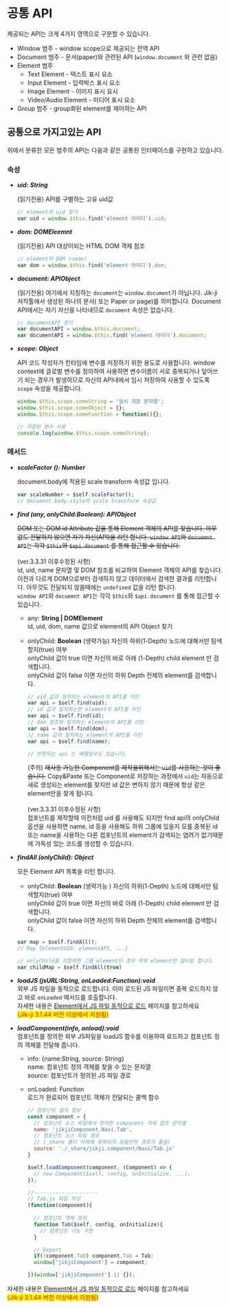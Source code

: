 # 공통 API

제공되는 API는 크게 4가지 영역으로 구분할 수 있습니다.

* Window 범주 - window scope으로 제공되는 전역 API
* Document 범주 - 문서(paper)와 관련된 API (`window.document` 와 관련 없음)
* Element 범주
  * Text Element - 텍스트 표시 요소
  * Input Element - 입력박스 표시 요소
  * Image Element - 이미지 표시 요시
  * Video/Audio Element - 미디어 표시 요소
* Group 범주 - group화된 element를 제어하는 API

## 공통으로 가지고있는 API

위에서 분류한 모든 범주의 API는 다음과 같은 공통된 인터페이스를 구현하고 있습니다.

### 속성

*   _**uid: String**_

    (읽기전용) API를 구별하는 고유 uid값

    ```javascript
    // element의 uid 찾기
    var uid = window.$this.find('element 아이디').uid;
    ```
*   _**dom: DOMEleemnt**_

    (읽기전용) API 대상이되는 HTML DOM 객체 참조

    ```javascript
    // element의 DOM (node)
    var dom = window.$this.find('element 아이디').dom;
    ```
*   _**document: APIObject**_

    (읽기전용) 여기에서 지칭하는 `document`는 `window.document`가 아닙니다. Jik-ji 저작툴에서 생성된 하나의 문서( 또는 Paper or page)를 의미합니다. Document API에서는 자기 자신을 나타내므로 `document` 속성은 없습니다.

    ```javascript
    // documentAPI 찾기
    var documentAPI = window.$this.document;
    var documentAPI = window.$this.find('element 아이디').document;
    ```
*   _**scope: Object**_

    API 코드 작성자가 런타임에 변수를 저장하기 위한 용도로 사용합니다. window context에 글로벌 변수를 정의하여 사용하면 변수이름이 서로 중복되거나 덮어쓰기 되는 경우가 발생하므로 자신의 API내에서 임시 저장하여 사용할 수 있도록 `scope` 속성을 제공합니다.

    ```javascript
    window.$this.scope.someString = '임시 저장 문자열';
    window.$this.scope.someObject = {};
    window.$this.scope.someFunction = function(){};

    // 저장된 변수 사용
    console.log(window.$this.scope.someString);
    ```

### 메서드

*   _**scaleFactor (): Number**_

    document.body에 적용된 scale transform 속성값 입니다.

    ```javascript
    var scaleNumber = $self.scaleFactor();
    // document.body.style의 scale transform 속성값
    ```
*   _**find (any, onlyChild:Boolean): APIObject**_

    ~~DOM 또는 DOM id Attribute 값을 통해 Element 객체의 API를 찾습니다. 아무 값도 전달하지 않으면 자기 자신(API)을 리턴 합니다. `window API`와 `docuemnt API`는 각각 `$this`와 `$api.document` 를 통해 접근할 수 있습니다.~~\
    \
    (ver.3.3.31 이후수정된 사항)\
    id, uid, name 문자열   및 DOM 참조를 비교하여 Element 객체의 API를 찾습니다. 이전과 다르게 DOM으로부터 검색하지 않고 데이터에서 검색한  결과를 리턴합니다. 아무것도   전달되지 않을때에는 `undefined`  값을 리턴 합니다.\
    `window API`와 `docuemnt API`는 각각 `$this`와 `$api.document` 를 통해 접근할 수 있습니다.

    * any: **String | DOMElement** \
      id, uid, dom, name 값으로 element의 API Object 찾기   &#x20;
    *   onlyChild: **Boolean**  (생략가능) 자신의 하위(1-Depth) 노드에 대해서만 탐색할지(true) 여부\
        onlyChild 값이  true 이면 자신의 바로 아래 (1-Depth) child element 만 검색합니다.\
        onlyChild 값이  false 이면 자신의 하위 Depth 전체의 element를 검색합니다.       &#x20;

        ```javascript
        // uid 값과 일치하는 element의 API를 리턴
        var api = $self.find(uid);
        // id 값과 일치하는한 element의 API를 리턴
        var api = $self.find(id);
        // dom 참조와 일치하는 element의 API를 리턴
        var api = $self.find(dom);
        // name 값과 일치하는 element의 API를 리턴
        var api = $self.find(name);

        // 반환되는 api 는 배열일수도 있습니다. 
        ```

        (주의) ~~재사용 가능한 Component를 제작을위해서는 `uid`를 사용하는 것이 좋습니다.~~ Copy\&Paste 또는 Component로 저장하는 과정에서 `uid`는 자동으로 새로 생성되는 element를 찾지만 id 값은 변하지 않기 때문에 항상 같은 element만을 찾게 됩니다.\
        \
        (ver.3.3.31 이후수정된 사항)\
        컴포넌트를 제작할때 이전처럼 uid 를 사용해도 되지만 find api의 onlyChild 옵션을 사용하면 name, id 등을 사용해도 하위 그룹에 있을지 모를 중복된 id 또는 name을 사용하는 다른 컴포넌트의 element가 검색되는 염려가 없기때문에 가독성 있는 코드를 생성할 수 있습니다.
*   _**findAll (onlyChild): Object**_

    모든 Element API 목록을 리턴 합니다.

    * onlyChild: **Boolean**  (생략가능 ) 자신의 하위(1-Depth) 노드에 대해서만 탐색할지(true) 여부   \
      onlyChild 값이  true 이면 자신의 바로 아래 (1-Depth) child element 만 검색합니다.\
      onlyChild 값이  false 이면 자신의 하위 Depth 전체의 element를 검색합니다.

    ```javascript
    var map = $self.findAll();
    // Map {elementUID: elementAPI, ...}

    // onlyChild를 지정하면 그룹 element인 경우 하위 element만 필터링 합니다. 
    var childMap = $self.findAll(true)
    ```
* _**loadJS (jsURL:String, onLoaded:Function):void**_\
  외부 JS 파일을 동적으로 로드합니다. 이미 로드된 JS 파일이면 중복 로드하지 않고 바로 `onLoaded` 메서드를 호출합니다.\
  자세한 내용은 [Element에서 JS 파일 동적으로 로드](https://app.gitbook.com/s/y5qQb2jYHinob4a78GGK/\~/changes/d4OY85wjhCe2MUMUVOq3/tutorial/element-js) 페이지를 참고하세요\
  <mark style="color:red;">(Jik-ji 3.1.44 버전 이상에서 지원됨)</mark>
* _**loadComponent(info, onload):void**_\
  컴포넌트를 정의한 외부 JS파일을 loadJS 함수를 이용하여 로드하고 컴포넌트 정의 객체를 전달해 줍니다.
  * info: {name:String, source: String}\
    name: 컴포넌트 정의 객체를 찾을 수 있는 문자열\
    source: 컴포넌트가 정의된 JS 파일 경로
  *   onLoaded: Function \
      로드가 완료되어 컴포넌트 객체가 전달되는 콜백 함수

      ```javascript
      // 컴포넌트 설치 정보
      const component = {
        // 컴포넌트 소스 파일에서 정의한 component 객체 참조 문자열
        name: 'jikjiComponent.Navi.Tab',
        // 컴포넌트 소스 파일 경로
        // (_share 폴더 아래에 중복되지 않을만한 경로가 좋음)
        source: './_share/jikji.component/Navi/Tab.js'
      }

      $self.loadComponent(component, (Component) => {
        // new Component($self, config, onInitialize, ...);
      });

      //---------------------
      // Tab.js 파일 작성
      (function(component){
        
        // 컴포넌트 객체 정의
        function Tab($self, config, onInitialize){
          // 컴포넌트 기능 구현
        }

        // Export
        if(!component.Tab) component.Tab = Tab;
        window['jikjiComponent'] = component;

      })(window['jikjiComponent'] || {});
      ```

자세한 내용은 [Element에서 JS 파일 동적으로 로드](https://app.gitbook.com/s/y5qQb2jYHinob4a78GGK/\~/changes/d4OY85wjhCe2MUMUVOq3/tutorial/element-js) 페이지를 참고하세요\
<mark style="color:red;">(Jik-ji 3.1.44 버전 이상에서 지원됨)</mark>
